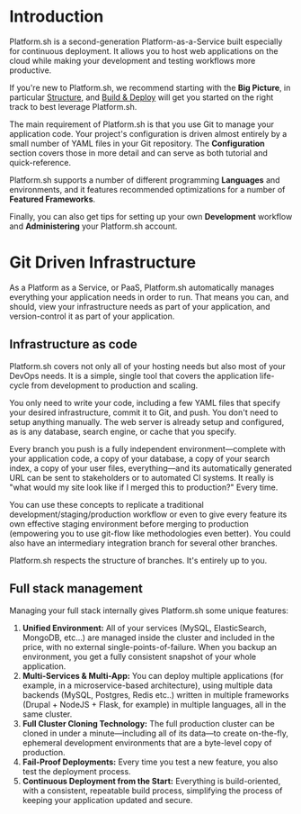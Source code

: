 # Introduction

Platform.sh is a second-generation Platform-as-a-Service built especially for continuous deployment. It allows you to host web applications on the cloud while making your development and testing workflows more productive.

If you're new to Platform.sh, we recommend starting with the **Big Picture**, in particular  [Structure](/overview/structure.md), and [Build & Deploy](/overview/build-deploy.md) will get you started on the right track to best leverage Platform.sh.

The main requirement of Platform.sh is that you use Git to manage your application code. Your project's configuration is driven almost entirely by a small number of YAML files in your Git repository.  The **Configuration** section covers those in more detail and can serve as both tutorial and quick-reference.

Platform.sh supports a number of different programming **Languages** and environments, and it features recommended optimizations for a number of **Featured Frameworks**.

Finally, you can also get tips for setting up your own **Development** workflow and **Administering** your Platform.sh account.

# Git Driven Infrastructure

As a Platform as a Service, or PaaS, Platform.sh automatically manages everything your application needs in order to run.  That means you can, and should, view your infrastructure needs as part of your application, and version-control it as part of your application.

## Infrastructure as code

Platform.sh covers not only all of your hosting needs but also most of your DevOps needs. It is a simple, single tool that covers the application life-cycle from development to production and scaling.

You only need to write your code, including a few YAML files that specify your desired infrastructure, commit it to Git, and push.  You don't need to setup anything manually. The web server is already setup and configured, as is any database, search engine, or cache that you specify.

Every branch you push is a fully independent environment&mdash;complete with your application code, a copy of your database, a copy of your search index, a copy of your user files, everything&mdash;and its automatically generated URL can be sent to stakeholders or to automated CI systems.  It really is "what would my site look like if I merged this to production?"  Every time.

You can use these concepts to replicate a traditional development/staging/production workflow or even to give every feature its own effective staging environment before merging to production (empowering you to use git-flow like methodologies even better). You could also have an intermediary integration branch for several other branches.

Platform.sh respects the structure of branches. It's entirely up to you.

## Full stack management

Managing your full stack internally gives Platform.sh some unique features:

1. **Unified Environment:** All of your services (MySQL, ElasticSearch, MongoDB, etc...) are managed inside the cluster and included in the price, with no external single-points-of-failure. When you backup an environment, you get a fully consistent snapshot of your whole application.
2. **Multi-Services & Multi-App:** You can deploy multiple applications (for example, in a microservice-based architecture), using multiple data backends (MySQL, Postgres, Redis etc..) written in multiple frameworks (Drupal + NodeJS + Flask, for example) in multiple languages, all in the same cluster.
3. **Full Cluster Cloning Technology:** The full production cluster can be cloned in under a minute&mdash;including all of its data&mdash;to create on-the-fly, ephemeral development environments that are a byte-level copy of production.
4. **Fail-Proof Deployments:** Every time you test a new feature, you also test the deployment process.
5. **Continuous Deployment from the Start:** Everything is build-oriented, with a consistent, repeatable build process, simplifying the process of keeping your application updated and secure.
